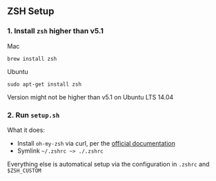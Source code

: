 ZSH Setup
---

### 1. Install `zsh` higher than v5.1
Mac
```
brew install zsh
```

Ubuntu
```
sudo apt-get install zsh
```
Version might not be higher than v5.1 on Ubuntu LTS 14.04


### 2. Run `setup.sh`
What it does:
- Install `oh-my-zsh` via curl, per the [official documentation](https://github.com/robbyrussell/oh-my-zsh#basic-installation)
- Symlink `~/.zshrc ~> ./.zshrc` 

Everything else is automatical setup via the configuration in `.zshrc` and `$ZSH_CUSTOM`

